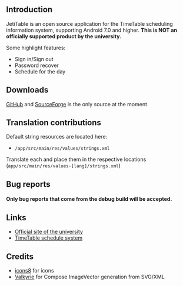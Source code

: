 ## Introduction
JetiTable is an open source application for the TimeTable scheduling information system, supporting Android 7.0 and higher. **This is NOT an officially supported product by the university.**

Some highlight features:
- Sign in/Sign out
- Password recover
- Schedule for the day

## Downloads
[GitHub](https://github.com/thisdialynx/JetiTable/releases/latest) and [SourceForge](https://sourceforge.net/projects/diaproduction/files/JetiTable/) is the only source at the moment

## Translation contributions
Default string resources are located here:
- `/app/src/main/res/values/strings.xml`

Translate each and place them in the respective locations (`app/src/main/res/values-[lang]/strings.xml`)

## Bug reports 
#### Only bug reports that come from the debug build will be accepted.

## Links
- [Official site of the university](https://snu.edu.ua/index.php/en/home-english/)
- [TimeTable schedule system](https://timetable.lond.lg.ua/)

## Credits
- [icons8](icons8.com) for icons
- [Valkyrie](https://github.com/ComposeGears/Valkyrie) for Compose ImageVector generation from SVG/XML
